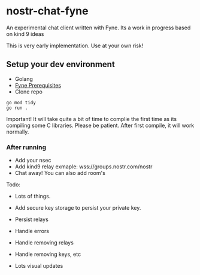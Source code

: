 # nostr-chat-fyne

An experimental chat client written with Fyne. Its a work in progress based on kind 9 ideas

This is very early implementation. Use at your own risk!

## Setup your dev environment

- Golang
- [Fyne Prerequisites](https://developer.fyne.io/started/#prerequisites)
- Clone repo

```
go mod tidy
go run .
```

Important! It will take quite a bit of time to complie the first time as its compiling some C libraries. Please be patient. After first compile, it will work normally.

### After running

- Add your nsec
- Add kind9 relay exmaple: wss://groups.nostr.com/nostr
- Chat away! You can also add room's

Todo:

- Lots of things.
- Add secure key storage to persist your private key.
- Persist relays
- Handle errors
- Handle removing relays
- Handle removing keys, etc

- Lots visual updates
